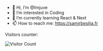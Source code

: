 - 👋 Hi, I’m @Imjuve
- 👀 I’m interested in Coding
- 🌱 I’m currently learning React & Next
- 📫 How to reach me: https://samirbeslija.fr

Visitors counter:

![Visitor Count](https://profile-counter.glitch.me/Imjuve/count.svg)


<!---
Imjuve/Imjuve is a ✨ special ✨ repository because its `README.md` (this file) appears on your GitHub profile.
You can click the Preview link to take a look at your changes.
--->
